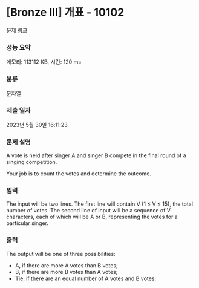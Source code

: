 # [Bronze III] 개표 - 10102 

[문제 링크](https://www.acmicpc.net/problem/10102) 

### 성능 요약

메모리: 113112 KB, 시간: 120 ms

### 분류

문자열

### 제출 일자

2023년 5월 30일 16:11:23

### 문제 설명

<p>A vote is held after singer A and singer B compete in the final round of a singing competition.</p>

<p>Your job is to count the votes and determine the outcome.</p>

### 입력 

 <p>The input will be two lines. The first line will contain V (1 ≤ V ≤ 15), the total number of votes. The second line of input will be a sequence of V characters, each of which will be A or B, representing the votes for a particular singer.</p>

<p> </p>

### 출력 

 <p>The output will be one of three possibilities:</p>

<ul>
	<li>A, if there are more A votes than B votes;</li>
	<li>B, if there are more B votes than A votes;</li>
	<li>Tie, if there are an equal number of A votes and B votes.</li>
</ul>


